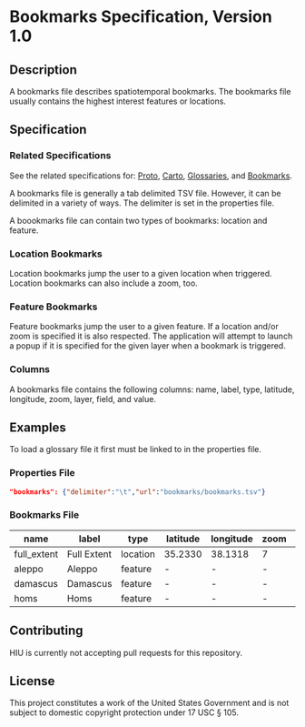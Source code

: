 Bookmarks Specification, Version 1.0
================

## Description

A bookmarks file describes spatiotemporal bookmarks. The bookmarks file usually contains the highest interest features or locations.

## Specification

### Related Specifications

See the related specifications for: [Proto](https://github.com/state-hiu/cybergis-client-spec/blob/master/1.0/cybergis-client-spec-proto-1.0.md), [Carto](https://github.com/state-hiu/cybergis-client-spec/blob/master/1.0/cybergis-client-spec-carto-1.0.md), [Glossaries](https://github.com/state-hiu/cybergis-client-spec/blob/master/1.0/cybergis-client-spec-glossary-1.0.md), and [Bookmarks](https://github.com/state-hiu/cybergis-client-spec/blob/master/1.0/cybergis-client-spec-bookmarks-1.0.md).

A bookmarks file is generally a tab delimited TSV file.  However, it can be delimited in a variety of ways.  The delimiter is set in the properties file.

A boookmarks file can contain two types of bookmarks: location and feature.

### Location Bookmarks

Location bookmarks jump the user to a given location when triggered.  Location bookmarks can also include a zoom, too.

### Feature Bookmarks

Feature bookmarks jump the user to a given feature.  If a location and/or zoom is specified it is also respected.  The application will attempt to launch a popup if it is specified for the given layer when a bookmark is triggered.

### Columns

A bookmarks file contains the following columns: name, label, type, latitude, longitude, zoom, layer, field, and value.

## Examples

To load a glossary file it first must be linked to in the properties file.

### Properties File

```JSON
"bookmarks": {"delimiter":"\t","url":"bookmarks/bookmarks.tsv"}
```

### Bookmarks File

| name | label | type | latitude | longitude | zoom | layer | field | value |
| ---- | ----  | ---- | ----     | ----      | ---- | ----  | ----  | ----  |
| full_extent | Full Extent| location | 35.2330 | 38.1318 | 7 | -  | -  | -  |
| aleppo | Aleppo | feature | - | - | - | syria_pcodes_admin4  | name  | SY020000C1007  |
| damascus | Damascus | feature | - | - | - | syria_pcodes_admin4  | name  | SY010000C1001  |
| homs | Homs | feature | - | - | - | syria_pcodes_admin1  | name  | SY04  |

## Contributing

HIU is currently not accepting pull requests for this repository.

## License
This project constitutes a work of the United States Government and is not subject to domestic copyright protection under 17 USC § 105.
